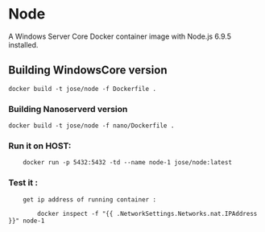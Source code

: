 # Node

A Windows Server Core Docker container image with Node.js 6.9.5 installed.


## Building WindowsCore version

```
docker build -t jose/node -f Dockerfile .
```


### Building Nanoserverd version

```
docker build -t jose/node -f nano/Dockerfile .
```



### Run it on HOST:

```
    docker run -p 5432:5432 -td --name node-1 jose/node:latest
```



### Test it :

```
    get ip address of running container :  

        docker inspect -f "{{ .NetworkSettings.Networks.nat.IPAddress }}" node-1



```